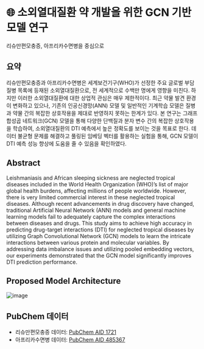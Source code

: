 # 🌐 소외열대질환 약 개발을 위한 GCN 기반 모델 연구
리슈만편모충증, 아프리카수면병을 중심으로

## 요약
리슈만편모충증과 아프리카수면병은 세계보건기구(WHO)가 선정한 주요 글로벌 부담 질병 목록에 등재된 소외열대질환으로, 전 세계적으로 수백만 명에게 영향을 미친다. 하지만 이러한 소외열대질환에 대한 상업적 관심은 매우 제한적이다. 최근 약물 발견 환경이 변화하고 있으나, 기존의 인공신경망(ANN) 모델 및 일반적인 기계학습 모델은 질병과 약물 간의 복잡한 상호작용을 제대로 반영하지 못하는 한계가 있다. 본 연구는 그래프 합성곱 네트워크(GCN) 모델을 통해 다양한 단백질과 분자 변수 간의 복잡한 상호작용을 학습하여, 소외열대질환의 DTI 예측에서 높은 정확도를 보이는 것을 목표로 한다. 데이터 불균형 문제를 해결하고 풀링된 임베딩 벡터를 활용하는 실험을 통해, GCN 모델이 DTI 예측 성능 향상에 도움을 줄 수 있음을 확인하였다.

## Abstract
Leishmaniasis and African sleeping sickness are neglected tropical diseases included in the World Health Organization (WHO)’s list of major global health burdens, affecting millions of people worldwide. However, there is very limited commercial interest in these neglected tropical diseases. Although recent advancements in drug discovery have changed, traditional Artificial Neural Network (ANN) models and general machine learning models fail to adequately capture the complex interactions between diseases and drugs. This study aims to achieve high accuracy in predicting drug-target interactions (DTI) for neglected tropical diseases by utilizing Graph Convolutional Network (GCN) models to learn the intricate interactions between various protein and molecular variables. By addressing data imbalance issues and utilizing pooled embedding vectors, our experiments demonstrated that the GCN model significantly improves DTI prediction performance.

## Proposed Model Architecture
![image](https://github.com/hufsproject/SNA/assets/172377969/c764b3b1-746a-418e-8720-77eca28499cc)


## PubChem 데이터
- 리슈만편모충증 데이터: [PubChem AID 1721](https://pubchem.ncbi.nlm.nih.gov/bioassay/1721)
- 아프리카수면병 데이터: [PubChem AID 485367](https://pubchem.ncbi.nlm.nih.gov/bioassay/485367)
